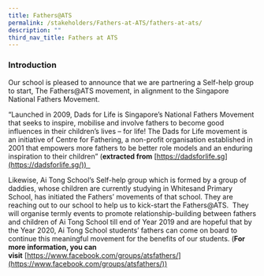 ```yaml
---
title: Fathers@ATS
permalink: /stakeholders/Fathers-at-ATS/fathers-at-ats/
description: ""
third_nav_title: Fathers at ATS
---
```

### Introduction

Our school is pleased to announce that we are partnering a Self-help group to start, The Fathers@ATS movement, in alignment to the Singapore National Fathers Movement.    
  
“Launched in 2009, Dads for Life is Singapore’s National Fathers Movement that seeks to inspire, mobilise and involve fathers to become good influences in their children’s lives – for life! The Dads for Life movement is an initiative of Centre for Fathering, a non-profit organisation established in 2001 that empowers more fathers to be better role models and an enduring inspiration to their children” (**extracted from** [https://dadsforlife.sg](https://dadsforlife.sg/))    
  
Likewise, Ai Tong School’s Self-help group which is formed by a group of daddies, whose children are currently studying in Whitesand Primary School, has initiated the Fathers’ movements of that school. They are reaching out to our school to help us to kick-start the Fathers@ATS.  They will organise termly events to promote relationship-building between fathers and children of Ai Tong School till end of Year 2019 and are hopeful that by the Year 2020, Ai Tong School students’ fathers can come on board to continue this meaningful movement for the benefits of our students. (**For more information, you can visit** [https://www.facebook.com/groups/atsfathers/](https://www.facebook.com/groups/atsfathers/))